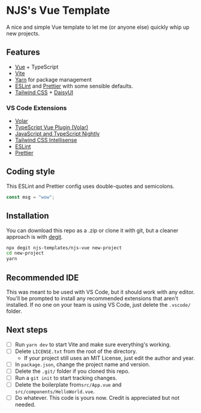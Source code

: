 # NJS's Vue Template

A nice and simple Vue template to let me (or anyone else) quickly whip up new projects.

## Features

-   [Vue](https://vuejs.org/) + TypeScript
-   [Vite](https://vitejs.dev/)
-   [Yarn](https://yarnpkg.com/) for package management
-   [ESLint](https://eslint.org/) and [Prettier](https://prettier.io/) with some sensible defaults.
-   [Tailwind CSS](https://tailwindcss.com/) + [DaisyUI](https://daisyui.com/)

### VS Code Extensions

-   [Volar](https://marketplace.visualstudio.com/items?itemName=Vue.volar)
-   [TypeScript Vue Plugin (Volar)](https://marketplace.visualstudio.com/items?itemName=Vue.vscode-typescript-vue-plugin)
-   [JavaScript and TypeScript Nightly](https://marketplace.visualstudio.com/items?itemName=ms-vscode.vscode-typescript-next)
-   [Tailwind CSS Intellisense](https://marketplace.visualstudio.com/items?itemName=bradlc.vscode-tailwindcss)
-   [ESLint](https://marketplace.visualstudio.com/items?itemName=dbaeumer.vscode-eslint)
-   [Prettier](https://marketplace.visualstudio.com/items?itemName=esbenp.prettier-vscode)

## Coding style

This ESLint and Prettier config uses double-quotes and semicolons.

```ts
const msg = "wow";
```

## Installation

You can download this repo as a .zip or clone it with git,
but a cleaner approach is with [degit](https://github.com/Rich-Harris/degit).

```bash
npx degit njs-templates/njs-vue new-project
cd new-project
yarn
```

## Recommended IDE

This was meant to be used with VS Code, but it should work with any editor.
You'll be prompted to install any recommended extensions that aren't installed.
If no one on your team is using VS Code, just delete the `.vscode/` folder.

## Next steps

-   [ ] Run `yarn dev` to start Vite and make sure everything's working.
-   [ ] Delete `LICENSE.txt` from the root of the directory.
    -   If your project still uses an MIT License, just edit the author and year.
-   [ ] In `package.json`, change the project name and version.
-   [ ] Delete the `.git/` folder if you cloned this repo.
-   [ ] Run a `git init` to start tracking changes.
-   [ ] Delete the boilerplate from`src/App.vue` and `src/components/HelloWorld.vue`.
-   [ ] Do whatever. This code is yours now. Credit is appreciated but not needed.
